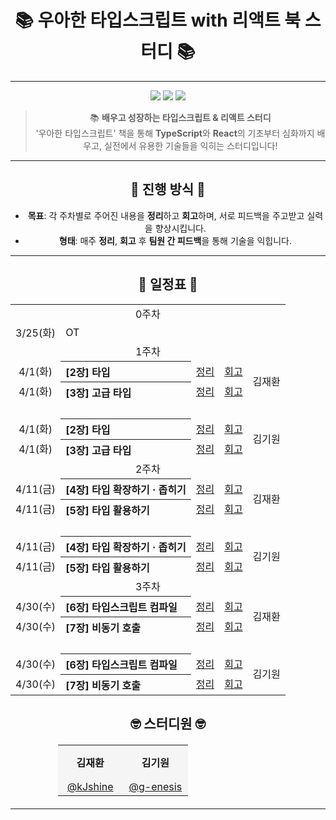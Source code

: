 <div align="center">

# 📚 **우아한 타입스크립트 with 리액트** 북 스터디 📚

---

<div align="center">
  <img src="https://img.shields.io/badge/START-2025--03--25-blue?style=for-the-badge&logo=calendar&logoColor=white" />
  <img src="https://img.shields.io/badge/TYPESCRIPT-3178C6?style=for-the-badge&logo=Typescript&logoColor=white" />
  <img src="https://img.shields.io/badge/REACT-61DAFB?style=for-the-badge&logo=React&logoColor=black" />
</div>

> 📚 **배우고 성장하는 타입스크립트 & 리액트 스터디**  
> '우아한 타입스크립트' 책을 통해 **TypeScript**와 **React**의 기초부터 심화까지 배우고, 실전에서 유용한 기술들을 익히는 스터디입니다!

---

## 📣 **진행 방식** 📣

- **목표**: 각 주차별로 주어진 내용을 **정리**하고 **회고**하며, 서로 피드백을 주고받고 실력을 향상시킵니다.
- **형태**: 매주 **정리**, **회고** 후 **팀원 간 피드백**을 통해 기술을 익힙니다.

---

## 📅 **일정표** 📅
<!-- 
| **주차**  | **날짜** | **내용**   | **정리**  | **회고**  | **스터디원**   |
| --------- | -------- | ---------- | --------- | --------- | -------------- |
| **0주차** | 3/25(화) | OT         | -         | -         | -              |
| **1주차** | M/D(-)   | [2장] 타입 | [정리](#) | [회고](#) | 김재환, 김기원 | -->

<table>
<tbody>
<tr>
<td align="center" colspan="5">0주차</td>
</tr>
<tr>
<td align="center">3/25(화)</td>
<td colspan="4">OT</td>
</tr>
<tr>
<td align="center" colspan="5">1주차</td>
</tr>

<tr>
<td align="center">4/1(화)</td>
<th align="left">[2장] 타입</th>
<td><a href="">정리</a></td>
<td><a href="">회고</a></td>
<td rowSpan="2" align="center">김재환</td>
</tr>

<tr>
<td align="center">4/1(화)</td>
<th align="left">[3장] 고급 타입</th>
<td><a href="">정리</a></td>
<td><a href="">회고</a></td>
<!-- <td>김재환</td> -->
</tr>
<tr>
<td align="center" colspan="5">&nbsp;</td>
</tr>
<tr>
<td align="center">4/1(화)</td>
<th align="left">[2장] 타입</th>
<td><a href="">정리</a></td>
<td><a href="">회고</a></td>
<td rowSpan="2" align="center">김기원</td>
</tr>

<tr>
<td align="center">4/1(화)</td>
<th align="left">[3장] 고급 타입</th>
<td><a href="">정리</a></td>
<td><a href="">회고</a></td>
<!-- <td>김기원</td> -->
</tr>

<tr>
<td align="center" colspan="5">2주차</td>
</tr>

<tr>
<td align="center">4/11(금)</td>
<th align="left">[4장] 타입 확장하기 · 좁히기</th>
<td><a href="">정리</a></td>
<td><a href="">회고</a></td>
<td rowSpan="2" align="center">김재환</td>
</tr>

<tr>
<td align="center">4/11(금)</td>
<th align="left">[5장] 타입 활용하기</th>
<td><a href="">정리</a></td>
<td><a href="">회고</a></td>
<!-- <td>김재환</td> -->
</tr>
<tr>
<td align="center" colspan="5">&nbsp;</td>
</tr>
<tr>
<td align="center">4/11(금)</td>
<th align="left">[4장] 타입 확장하기 · 좁히기</th>
<td><a href="">정리</a></td>
<td><a href="">회고</a></td>
<td rowSpan="2" align="center">김기원</td>
</tr>

<tr>
<td align="center">4/11(금)</td>
<th align="left">[5장] 타입 활용하기</th>
<td><a href="">정리</a></td>
<td><a href="">회고</a></td>
<!-- <td>김기원</td> -->
</tr>

<tr>
<td align="center" colspan="5">3주차</td>
</tr>

<tr>
<td align="center">4/30(수)</td>
<th align="left">[6장] 타입스크립트 컴파일</th>
<td><a href="">정리</a></td>
<td><a href="">회고</a></td>
<td rowSpan="2" align="center">김재환</td>
</tr>

<tr>
<td align="center">4/30(수)</td>
<th align="left">[7장] 비동기 호출</th>
<td><a href="">정리</a></td>
<td><a href="">회고</a></td>
<!-- <td>김재환</td> -->
</tr>
<tr>
<td align="center" colspan="5">&nbsp;</td>
</tr>
<tr>
<td align="center">4/30(수)</td>
<th align="left">[6장] 타입스크립트 컴파일</th>
<td><a href="">정리</a></td>
<td><a href="">회고</a></td>
<td rowSpan="2" align="center">김기원</td>
</tr>

<tr>
<td align="center">4/30(수)</td>
<th align="left">[7장] 비동기 호출</th>
<td><a href="">정리</a></td>
<td><a href="">회고</a></td>
<!-- <td>김기원</td> -->
</tr>
<!--  -->

<!-- <tr>
<td align="center">4/1(화)</td>
<th align="left">[2장] 타입</th>
<td><a href="">정리</a></td>
<td><a href="">회고</a></td>
<td>김재환</td>
</tr>

<tr>
<td align="center">4/1(화)</td>
<th align="left">[3장] 고급 타입</th>
<td><a href="">정리</a></td>
<td><a href="">회고</a></td>
<td>김재환</td>
</tr>

<tr>
<td align="center">4/1(화)</td>
<th align="left">[2장] 타입</th>
<td><a href="">정리</a></td>
<td><a href="">회고</a></td>
<td>김기원</td>
</tr>

<tr>
<td align="center">4/1(화)</td>
<th align="left">[3장] 고급 타입</th>
<td><a href="">정리</a></td>
<td><a href="">회고</a></td>
<td>김기원</td>
</tr> -->

</tbody>
</table>
<!-- --- -->

## 🤓 **스터디원** 🤓

<div align="center">
  <table style="border-spacing: 0px 10px; text-align: center; font-size: 16px; width: 70%; margin: 20px auto;">
    <tr style="background-color: #f5f5f5; border-radius: 8px;">
      <td style="padding: 15px 30px; font-weight: bold;">김재환</td>
      <td style="padding: 15px 30px; font-weight: bold;">김기원</td>
    </tr>
    <tr style="background-color: #f5f5f5; border-radius: 8px;">
      <td><a href="https://github.com/kJshine">@kJshine</a></td>
      <td><a href="https://github.com/g-enesis">@g-enesis</a></td>
    </tr>
  </table>
</div>

---

</div>
